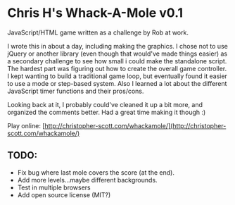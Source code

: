 Chris H's Whack-A-Mole v0.1
===========================

JavaScript/HTML game written as a challenge by Rob at work.

I wrote this in about a day, including making the graphics. I chose not to use jQuery or another library (even though that would've made things easier) as a secondary challenge to see how small i could make the standalone script. The hardest part was figuring out how to create the overall game controller. I kept wanting to build a traditional game loop, but eventually found it easier to use a mode or step-based system. Also I learned a lot about the different JavaScript timer functions and their pros/cons.

Looking back at it, I probably could've cleaned it up a bit more, and organized the comments better. Had a great time making it though :)

Play online: [http://christopher-scott.com/whackamole/](http://christopher-scott.com/whackamole/)

TODO:
-----

- Fix bug where last mole covers the score (at the end).
- Add more levels...maybe different backgrounds.
- Test in multiple browsers
- Add open source license (MIT?)